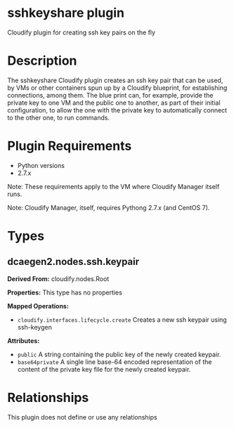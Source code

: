 <!--
============LICENSE_START=======================================================
org.onap.dcaegen2
================================================================================
Copyright (c) 2017-2020 AT&T Intellectual Property. All rights reserved.
================================================================================
Licensed under the Apache License, Version 2.0 (the "License");
you may not use this file except in compliance with the License.
You may obtain a copy of the License at

     http://www.apache.org/licenses/LICENSE-2.0

Unless required by applicable law or agreed to in writing, software
distributed under the License is distributed on an "AS IS" BASIS,
WITHOUT WARRANTIES OR CONDITIONS OF ANY KIND, either express or implied.
See the License for the specific language governing permissions and
limitations under the License.
============LICENSE_END=========================================================
-->

# sshkeyshare plugin
Cloudify plugin for creating ssh key pairs on the fly
# Description
The sshkeyshare Cloudify plugin creates an ssh key pair that can be used,
by VMs or other containers spun up by a Cloudify blueprint, for establishing
connections, among them.  The blue print can, for example, provide the
private key to one VM and the public one to another, as part of their
initial configuration, to allow the one with the private key to
automatically connect to the other one, to run commands.
# Plugin Requirements
* Python versions
 * 2.7.x

Note: These requirements apply to the VM where Cloudify Manager itself runs.

Note: Cloudify Manager, itself, requires Pythong 2.7.x (and CentOS 7).

# Types
## dcaegen2.nodes.ssh.keypair
**Derived From:** cloudify.nodes.Root

**Properties:**
This type has no properties

**Mapped Operations:**
* `cloudify.interfaces.lifecycle.create` Creates a new ssh keypair
using ssh-keygen

**Attributes:**
* `public` A string containing the public key of the newly created
keypair.
* `base64private` A single line base-64 encoded representation of
the content of the private key file for the newly created keypair.

# Relationships
This plugin does not define or use any relationships
